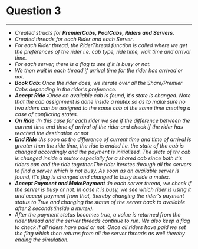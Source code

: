 # Question 3
---------------------------------------------------------------------
- *Created structs for **PremierCabs, PoolCabs, Riders and Servers***.
- *Created  threads for each Rider and each Server*.
- *For each Rider thread, the RiderThread function is called where we get the preferences of the rider i.e. cab type, ride time, wait time and arrival time.*
- *For each server, there is a flag to see if it is busy or not.*
- *We then wait in each thread if arrival time for the rider has arrived or not.* 
- ***Book  Cab***: *Once the rider does, we iterate over all the Share/Premier Cabs depending in the rider's preference.* 
- ***Accept Ride*** *:Once an available cab is found, it's state is changed. Note that the cab assignment is done inside a mutex so as to make sure no two riders can be assigned to the same cab at the same time creating a case of conflicting states.*
- ***On Ride*** *:In this case for each rider we see if the difference between the current time and time of arrival of the rider and check if the rider has reached the destination or not*
- ***End Ride*** *:As soon as the difference of current time and time of arrival is greater than the ride time, the ride is ended i.e. the state of the cab is changed accordingly and the payment is initialized. The state of thr cab is changed inside a mutex especially for a shared cab since both it's riders can end the ride together.The rider iterates through all the servers to find a server which is not busy. As soon as an available server is found, it's flag is changed and changed to busy inside a mutex.*
- ***Accept Payment and MakePayment*** *:In each server thread, we check if the server is busy or not. In case it is busy, we see which rider is using it and accept payment from that, thereby changing the rider's payment status to True and changing the status of the server back to available after 2 seconds(inside a mutex).*
- *After the payment status becomes true, a value is returned from the rider thread and the server threads continue to run. We also keep a flag to check if all riders have paid or not. Once all riders have paid we set the flag which then returns from all the server threads as well thereby ending the simulation.*